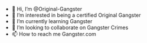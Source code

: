 - 👋 Hi, I’m @Original-Gangster
- 👀 I’m interested in being a certified Original Gangster
- 🌱 I’m currently learning Gangster
- 💞️ I’m looking to collaborate on Gangster Crimes
- 📫 How to reach me Gangster.com

<!---
Original-Gangster/Original-Gangster is a ✨ special ✨ repository because its `README.md` (this file) appears on your GitHub profile.
You can click the Preview link to take a look at your changes.
--->
